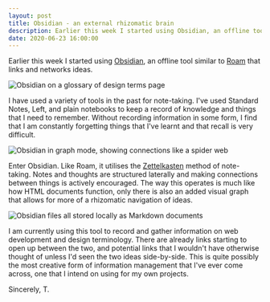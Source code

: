 ```yaml
---
layout: post
title: Obsidian - an external rhizomatic brain
description: Earlier this week I started using Obsidian, an offline tool similar to Roam that links and networks ideas
date: 2020-06-23 16:00:00
---
```


Earlier this week I started using [Obsidian](https://obsidian.md), an offline tool similar to [Roam](https://roamresearch.com) that links and networks ideas.

![Obsidian on a glossary of design terms page](/media/obsidian1.png)

<!--more-->

I have used a variety of tools in the past for note-taking. I've used Standard Notes, Left, and plain notebooks to keep a record of knowledge and things that I need to remember. Without recording information in some form, I find that I am constantly forgetting things that I've learnt and that recall is very difficult.

![Obsidian in graph mode, showing connections like a spider web](/media/obsidian2.png)

Enter Obsidian. Like Roam, it utilises the [Zettelkasten](https://en.wikipedia.org/wiki/Zettelkasten) method of note-taking. Notes and thoughts are structured laterally and making connections between things is actively encouraged. The way this operates is much like how HTML documents function, only there is also an added visual graph that allows for more of a rhizomatic navigation of ideas.

![Obsidian files all stored locally as Markdown documents](/media/obsidian3.png)

I am currently using this tool to record and gather information on web development and design terminology. There are already links starting to open up between the two, and potential links that I wouldn't have otherwise thought of unless I'd seen the two ideas side-by-side. This is quite possibly the most creative form of information management that I've ever come across, one that I intend on using for my own projects.

Sincerely,
T.